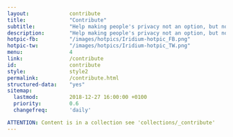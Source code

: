 ```yaml
---
layout:				contribute
title:				"Contribute"
subtitle:			"Help making people's privacy not an option, but normal"
description:		"Help making people's privacy not an option, but normal! As you can imagine, developing, provisioning of infrastructure, and testing is very intense work..."
hotpic-fb:			"/images/hotpics/Iridium-hotpic_FB.png"
hotpic-tw:			"/images/hotpics/Iridium-hotpic_TW.png"
menu:				4
link:				/contribute
id:					contribute
style:				style2
permalink:			/contribute.html
structured-data:	"yes"
sitemap:
  lastmod:			2018-12-27 16:00:00 +0100
  priority:			0.6
  changefreq:		'daily'

ATTENTION: Content is in a collection see 'collections/_contribute'
---
```

